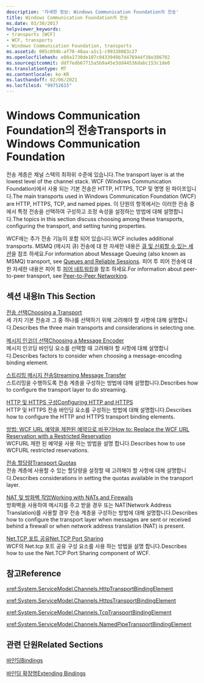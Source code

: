 ```yaml
---
description: '자세한 정보: Windows Communication Foundation의 전송'
title: Windows Communication Foundation의 전송
ms.date: 03/30/2017
helpviewer_keywords:
- transports [WCF]
- WCF, transports
- Windows Communication Foundation, transports
ms.assetid: 005c894b-af70-48aa-a1c1-c99338083c27
ms.openlocfilehash: e80a1730de107c0433949b7d476944f38e386702
ms.sourcegitcommit: ddf7edb67715a5b9a45e3dd44536dabc153c1de0
ms.translationtype: MT
ms.contentlocale: ko-KR
ms.lasthandoff: 02/06/2021
ms.locfileid: "99752615"
---
```

# <a name="transports-in-windows-communication-foundation"></a><span data-ttu-id="d6d85-103">Windows Communication Foundation의 전송</span><span class="sxs-lookup"><span data-stu-id="d6d85-103">Transports in Windows Communication Foundation</span></span>

<span data-ttu-id="d6d85-104">전송 계층은 채널 스택의 최하위 수준에 있습니다.</span><span class="sxs-lookup"><span data-stu-id="d6d85-104">The transport layer is at the lowest level of the channel stack.</span></span> <span data-ttu-id="d6d85-105">WCF (Windows Communication Foundation)에서 사용 되는 기본 전송은 HTTP, HTTPS, TCP 및 명명 된 파이프입니다.</span><span class="sxs-lookup"><span data-stu-id="d6d85-105">The main transports used in Windows Communication Foundation (WCF) are HTTP, HTTPS, TCP, and named pipes.</span></span> <span data-ttu-id="d6d85-106">이 단원의 항목에서는 이러한 전송 중에서 특정 전송을 선택하여 구성하고 조정 속성을 설정하는 방법에 대해 설명합니다.</span><span class="sxs-lookup"><span data-stu-id="d6d85-106">The topics in this section discuss choosing among these transports, configuring the transport, and setting tuning properties.</span></span>  
  
 <span data-ttu-id="d6d85-107">WCF에는 추가 전송 기능이 포함 되어 있습니다.</span><span class="sxs-lookup"><span data-stu-id="d6d85-107">WCF includes additional transports.</span></span> <span data-ttu-id="d6d85-108">MSMQ (메시지 큐) 전송에 대 한 자세한 내용은 [큐 및 신뢰할 수 있는 세션](queues-and-reliable-sessions.md)을 참조 하세요.</span><span class="sxs-lookup"><span data-stu-id="d6d85-108">For information about Message Queuing (also known as MSMQ) transport, see [Queues and Reliable Sessions](queues-and-reliable-sessions.md).</span></span> <span data-ttu-id="d6d85-109">피어 투 피어 전송에 대 한 자세한 내용은 피어 투 [피어 네트워킹](peer-to-peer-networking.md)을 참조 하세요.</span><span class="sxs-lookup"><span data-stu-id="d6d85-109">For information about peer-to-peer transport, see [Peer-to-Peer Networking](peer-to-peer-networking.md).</span></span>  
  
## <a name="in-this-section"></a><span data-ttu-id="d6d85-110">섹션 내용</span><span class="sxs-lookup"><span data-stu-id="d6d85-110">In This Section</span></span>  

 [<span data-ttu-id="d6d85-111">전송 선택</span><span class="sxs-lookup"><span data-stu-id="d6d85-111">Choosing a Transport</span></span>](choosing-a-transport.md)  
 <span data-ttu-id="d6d85-112">세 가지 기본 전송과 그 중 하나를 선택하기 위해 고려해야 할 사항에 대해 설명합니다.</span><span class="sxs-lookup"><span data-stu-id="d6d85-112">Describes the three main transports and considerations in selecting one.</span></span>  
  
 [<span data-ttu-id="d6d85-113">메시지 인코더 선택</span><span class="sxs-lookup"><span data-stu-id="d6d85-113">Choosing a Message Encoder</span></span>](choosing-a-message-encoder.md)  
 <span data-ttu-id="d6d85-114">메시지 인코딩 바인딩 요소를 선택할 때 고려해야 할 사항에 대해 설명합니다.</span><span class="sxs-lookup"><span data-stu-id="d6d85-114">Describes factors to consider when choosing a message-encoding binding element.</span></span>  
  
 [<span data-ttu-id="d6d85-115">스트리밍 메시지 전송</span><span class="sxs-lookup"><span data-stu-id="d6d85-115">Streaming Message Transfer</span></span>](streaming-message-transfer.md)  
 <span data-ttu-id="d6d85-116">스트리밍을 수행하도록 전송 계층을 구성하는 방법에 대해 설명합니다.</span><span class="sxs-lookup"><span data-stu-id="d6d85-116">Describes how to configure the transport layer to do streaming.</span></span>  
  
 [<span data-ttu-id="d6d85-117">HTTP 및 HTTPS 구성</span><span class="sxs-lookup"><span data-stu-id="d6d85-117">Configuring HTTP and HTTPS</span></span>](configuring-http-and-https.md)  
 <span data-ttu-id="d6d85-118">HTTP 및 HTTPS 전송 바인딩 요소를 구성하는 방법에 대해 설명합니다.</span><span class="sxs-lookup"><span data-stu-id="d6d85-118">Describes how to configure the HTTP and HTTPS transport binding elements.</span></span>  
  
 [<span data-ttu-id="d6d85-119">방법: WCF URL 예약을 제한된 예약으로 바꾸기</span><span class="sxs-lookup"><span data-stu-id="d6d85-119">How to: Replace the WCF URL Reservation with a Restricted Reservation</span></span>](how-to-replace-the-wcf-url-reservation-with-a-restricted-reservation.md)  
 <span data-ttu-id="d6d85-120">WCFURL 제한 된 예약을 사용 하는 방법을 설명 합니다.</span><span class="sxs-lookup"><span data-stu-id="d6d85-120">Describes how to use WCFURL restricted reservations.</span></span>  
  
 [<span data-ttu-id="d6d85-121">전송 할당량</span><span class="sxs-lookup"><span data-stu-id="d6d85-121">Transport Quotas</span></span>](transport-quotas.md)  
 <span data-ttu-id="d6d85-122">전송 계층에 사용할 수 있는 할당량을 설정할 때 고려해야 할 사항에 대해 설명합니다.</span><span class="sxs-lookup"><span data-stu-id="d6d85-122">Describes considerations in setting the quotas available in the transport layer.</span></span>  
  
 [<span data-ttu-id="d6d85-123">NAT 및 방화벽 작업</span><span class="sxs-lookup"><span data-stu-id="d6d85-123">Working with NATs and Firewalls</span></span>](working-with-nats-and-firewalls.md)  
 <span data-ttu-id="d6d85-124">방화벽을 사용하여 메시지를 주고 받을 경우 또는 NAT(Network Address Translation)를 사용할 경우 전송 계층을 구성하는 방법에 대해 설명합니다.</span><span class="sxs-lookup"><span data-stu-id="d6d85-124">Describes how to configure the transport layer when messages are sent or received behind a firewall or when network address translation (NAT) is present.</span></span>  
  
 [<span data-ttu-id="d6d85-125">Net.TCP 포트 공유</span><span class="sxs-lookup"><span data-stu-id="d6d85-125">Net.TCP Port Sharing</span></span>](net-tcp-port-sharing.md)  
 <span data-ttu-id="d6d85-126">WCF의 Net.tcp 포트 공유 구성 요소를 사용 하는 방법을 설명 합니다.</span><span class="sxs-lookup"><span data-stu-id="d6d85-126">Describes how to use the Net.TCP Port Sharing component of WCF.</span></span>  
  
## <a name="reference"></a><span data-ttu-id="d6d85-127">참고</span><span class="sxs-lookup"><span data-stu-id="d6d85-127">Reference</span></span>  

 <xref:System.ServiceModel.Channels.HttpTransportBindingElement>  
  
 <xref:System.ServiceModel.Channels.HttpsTransportBindingElement>  
  
 <xref:System.ServiceModel.Channels.TcpTransportBindingElement>  
  
 <xref:System.ServiceModel.Channels.NamedPipeTransportBindingElement>  
  
## <a name="related-sections"></a><span data-ttu-id="d6d85-128">관련 단원</span><span class="sxs-lookup"><span data-stu-id="d6d85-128">Related Sections</span></span>  

 [<span data-ttu-id="d6d85-129">바인딩</span><span class="sxs-lookup"><span data-stu-id="d6d85-129">Bindings</span></span>](bindings.md)  
  
 [<span data-ttu-id="d6d85-130">바인딩 확장명</span><span class="sxs-lookup"><span data-stu-id="d6d85-130">Extending Bindings</span></span>](../extending/extending-bindings.md)
